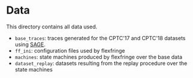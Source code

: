 # Data

This directory contains all data used.

- `base_traces`: traces generated for the CPTC'17 and CPTC'18 datasets using [SAGE](https://github.com/tudelft-cda-lab/SAGE).
- `ff_ini`: configuration files used by flexfringe
- `machines`: state machines produced by flexfringe over the base data
- `dataset_replay`: datasets resulting from the replay procedure over the state machines
